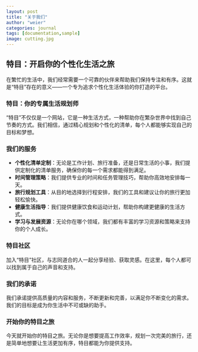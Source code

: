 ```yaml
---
layout: post
title: "关于我们"
author: "weier"
categories: journal
tags: [documentation,sample]
image: cutting.jpg
---
```


## 特目：开启你的个性化生活之旅

在繁忙的生活中，我们经常需要一个可靠的伙伴来帮助我们保持专注和有序。这就是“特目”存在的意义——一个专为追求个性化生活体验的你打造的平台。

### **特目：你的专属生活规划师**

“特目”不仅仅是一个网站，它是一种生活方式，一种帮助你在繁杂世界中找到自己节奏的方式。我们相信，通过精心规划和个性化的清单，每个人都能够实现自己的目标和梦想。

### **我们的服务**

- **个性化清单定制**：无论是工作计划、旅行准备，还是日常生活的小事，我们提供定制化的清单服务，确保你的每一个需求都能得到满足。
- **时间管理策略**：我们提供专业的时间和任务管理技巧，帮助你高效地安排每一天。
- **旅行规划工具**：从目的地选择到行程安排，我们的工具和建议让你的旅行更加轻松愉快。
- **健康生活指导**：我们提供健康饮食和运动计划，帮助你构建更健康的生活方式。
- **学习与发展资源**：无论你在哪个领域，我们都有丰富的学习资源和策略来支持你的个人成长。

### **特目社区**

加入“特目”社区，与志同道合的人一起分享经验、获取灵感。在这里，每个人都可以找到属于自己的声音和支持。

### **我们的承诺**

我们承诺提供高质量的内容和服务，不断更新和完善，以满足你不断变化的需求。我们的目标是成为你生活中不可或缺的助手。

### **开始你的特目之旅**

今天就开始你的特目之旅。无论你是想要提高工作效率，规划一次完美的旅行，还是简单地想要让生活更加有序，特目都能为你提供支持。



